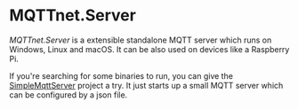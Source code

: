 # MQTTnet.Server
_MQTTnet.Server_ is a extensible standalone MQTT server which runs on Windows, Linux and macOS. It can be also used on devices like a Raspberry Pi.

If you're searching for some binaries to run, you can give the [SimpleMqttServer](https://github.com/SeppPenner/SimpleMqttServer) project a try. It just starts up a small MQTT server which can be configured by a json file.